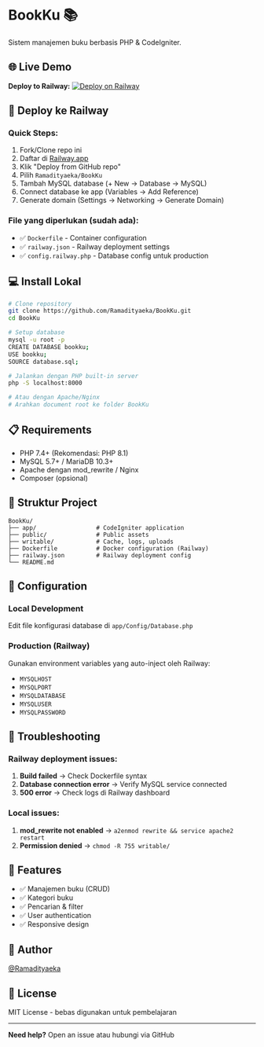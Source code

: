 # BookKu 📚

Sistem manajemen buku berbasis PHP & CodeIgniter.

## 🌐 Live Demo
**Deploy to Railway:** [![Deploy on Railway](https://railway.app/button.svg)](https://railway.app/new/template?template=https://github.com/Ramadityaeka/BookKu)

## 🚀 Deploy ke Railway

### Quick Steps:
1. Fork/Clone repo ini
2. Daftar di [Railway.app](https://railway.app)
3. Klik "Deploy from GitHub repo"
4. Pilih `Ramadityaeka/BookKu`
5. Tambah MySQL database (+ New → Database → MySQL)
6. Connect database ke app (Variables → Add Reference)
7. Generate domain (Settings → Networking → Generate Domain)

### File yang diperlukan (sudah ada):
- ✅ `Dockerfile` - Container configuration
- ✅ `railway.json` - Railway deployment settings
- ✅ `config.railway.php` - Database config untuk production

## 💻 Install Lokal

```bash
# Clone repository
git clone https://github.com/Ramadityaeka/BookKu.git
cd BookKu

# Setup database
mysql -u root -p
CREATE DATABASE bookku;
USE bookku;
SOURCE database.sql;

# Jalankan dengan PHP built-in server
php -S localhost:8000

# Atau dengan Apache/Nginx
# Arahkan document root ke folder BookKu
```

## 📋 Requirements
- PHP 7.4+ (Rekomendasi: PHP 8.1)
- MySQL 5.7+ / MariaDB 10.3+
- Apache dengan mod_rewrite / Nginx
- Composer (opsional)

## 📂 Struktur Project
```
BookKu/
├── app/                 # CodeIgniter application
├── public/              # Public assets
├── writable/            # Cache, logs, uploads
├── Dockerfile           # Docker configuration (Railway)
├── railway.json         # Railway deployment config
└── README.md
```

## 🔧 Configuration

### Local Development
Edit file konfigurasi database di `app/Config/Database.php`

### Production (Railway)
Gunakan environment variables yang auto-inject oleh Railway:
- `MYSQLHOST`
- `MYSQLPORT`
- `MYSQLDATABASE`
- `MYSQLUSER`
- `MYSQLPASSWORD`

## 🐛 Troubleshooting

### Railway deployment issues:
1. **Build failed** → Check Dockerfile syntax
2. **Database connection error** → Verify MySQL service connected
3. **500 error** → Check logs di Railway dashboard

### Local issues:
1. **mod_rewrite not enabled** → `a2enmod rewrite && service apache2 restart`
2. **Permission denied** → `chmod -R 755 writable/`

## 📝 Features
- ✅ Manajemen buku (CRUD)
- ✅ Kategori buku
- ✅ Pencarian & filter
- ✅ User authentication
- ✅ Responsive design

## 👤 Author
[@Ramadityaeka](https://github.com/Ramadityaeka)

## 📄 License
MIT License - bebas digunakan untuk pembelajaran

---

**Need help?** Open an issue atau hubungi via GitHub
